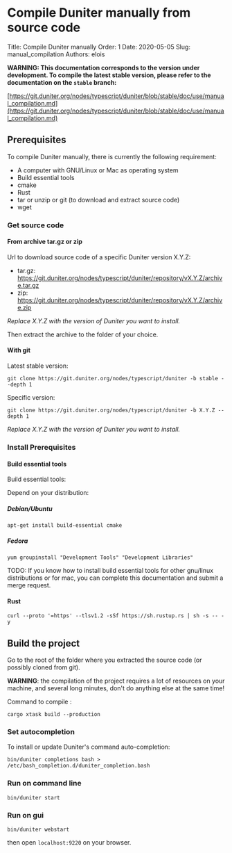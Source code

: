 
# Compile Duniter manually from source code

Title: Compile Duniter manually
Order: 1
Date: 2020-05-05
Slug: manual_compilation
Authors: elois

**WARNING: This documentation corresponds to the version under development.
To compile the latest stable version, please refer to the documentation on the `stable` branch:**

[https://git.duniter.org/nodes/typescript/duniter/blob/stable/doc/use/manual_compilation.md](https://git.duniter.org/nodes/typescript/duniter/blob/stable/doc/use/manual_compilation.md)

## Prerequisites

To compile Duniter manually, there is currently the following requirement:

- A computer with GNU/Linux or Mac as operating system
- Build essential tools
- cmake
- Rust
- tar or unzip or git (to download and extract source code)
- wget

### Get source code

#### From archive tar.gz or zip

Url to download source code of a specific Duniter version X.Y.Z:

- tar.gz: https://git.duniter.org/nodes/typescript/duniter/repository/vX.Y.Z/archive.tar.gz
- zip: https://git.duniter.org/nodes/typescript/duniter/repository/vX.Y.Z/archive.zip

*Replace X.Y.Z with the version of Duniter you want to install.*

Then extract the archive to the folder of your choice.

#### With git

Latest stable version:

    git clone https://git.duniter.org/nodes/typescript/duniter -b stable --depth 1

Specific version:

    git clone https://git.duniter.org/nodes/typescript/duniter -b X.Y.Z --depth 1

*Replace X.Y.Z with the version of Duniter you want to install.*

### Install Prerequisites

#### Build essential tools

Build essential tools:

Depend on your distribution:

##### Debian/Ubuntu

    apt-get install build-essential cmake

##### Fedora

    yum groupinstall "Development Tools" "Development Libraries"

TODO: If you know how to install build essential tools for other gnu/linux distributions or for mac, you can complete this documentation and submit a merge request.

#### Rust

    curl --proto '=https' --tlsv1.2 -sSf https://sh.rustup.rs | sh -s -- -y

## Build the project

Go to the root of the folder where you extracted the source code (or possibly cloned from git).

**WARNING**: the compilation of the project requires a lot of resources on your machine, and several long minutes, don't do anything else at the same time!

Command to compile :

    cargo xtask build --production

### Set autocompletion

To install or update Duniter's command auto-completion:

    bin/duniter completions bash > /etc/bash_completion.d/duniter_completion.bash

### Run on command line

    bin/duniter start

### Run on gui

    bin/duniter webstart

then open `localhost:9220` on your browser.
